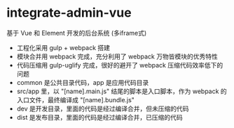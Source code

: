 # integrate-admin-vue
基于 Vue 和 Element 开发的后台系统 (多iframe式)<br>
* 工程化采用 gulp + webpack 搭建
* 模块合并用 webpack 完成，充分利用了 webpack 万物皆模块的优秀特性
* 代码压缩用 gulp-uglify 完成，很好的避开了 webpack 压缩代码效率低下的问题
* common 是公共目录代码，app 是应用代码目录
* src/app 里，以 "[name].main.js" 结尾的脚本是入口脚本，作为 webpack 的入口文件，最终编译成 "[name].bundle.js"
* dev 是开发目录，里面的代码是经过编译合并，但未压缩的代码
* dist 是发布目录，里面的代码是经过编译合并，已压缩的代码
